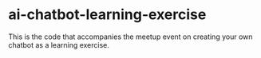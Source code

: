 # ai-chatbot-learning-exercise
This is the code that accompanies the meetup event on creating your own chatbot as a learning exercise.
